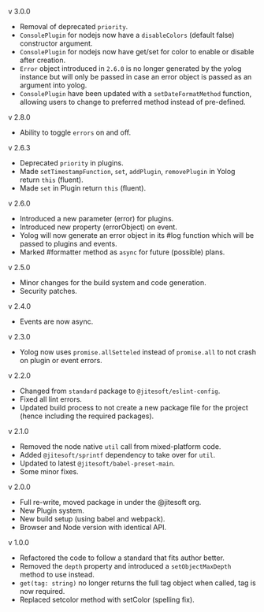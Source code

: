 v 3.0.0
  * Removal of deprecated `priority`.
  * `ConsolePlugin` for nodejs now have a `disableColors` (default false) constructor argument.
  * `ConsolePlugin` for nodejs now have get/set for color to enable or disable after creation.
  * `Error` object introduced in `2.6.0` is no longer generated by the yolog instance but will only be passed in case an error object is passed as an argument into yolog.
  * `ConsolePlugin` have been updated with a `setDateFormatMethod` function, allowing users to change to preferred method instead of pre-defined.
   
v 2.8.0
 * Ability to toggle `errors` on and off.

v 2.6.3
 * Deprecated `priority` in plugins.
 * Made `setTimestampFunction`, `set`, `addPlugin`, `removePlugin` in Yolog return `this` (fluent).
 * Made `set` in Plugin return `this` (fluent).

v 2.6.0
 * Introduced a new parameter (error) for plugins.
 * Introduced new property (errorObject) on event.
 * Yolog will now generate an error object in its #log function which will be passed to plugins and events.
 * Marked #formatter method as `async` for future (possible) plans.

v 2.5.0
 * Minor changes for the build system and code generation.
 * Security patches.
 
v 2.4.0
 * Events are now async.
 
v 2.3.0
 * Yolog now uses `promise.allSetteled` instead of `promise.all` to not crash on plugin or event errors.

v 2.2.0
 * Changed from `standard` package to `@jitesoft/eslint-config`.
 * Fixed all lint errors.
 * Updated build process to not create a new package file for the project (hence including the required packages).

v 2.1.0
 * Removed the node native `util` call from mixed-platform code.
 * Added `@jitesoft/sprintf` dependency to take over for `util`.
 * Updated to latest `@jitesoft/babel-preset-main`.
 * Some minor fixes.

v 2.0.0
 * Full re-write, moved package in under the @jitesoft org.
 * New Plugin system.
 * New build setup (using babel and webpack).
 * Browser and Node version with identical API.  
   
v 1.0.0 
 
 * Refactored the code to follow a standard that fits author better.  
 * Removed the `depth` property and introduced a `setObjectMaxDepth` method to use instead.  
 * `get(tag: string)` no longer returns the full tag object when called, tag is now required.  
 * Replaced setcolor method with setColor (spelling fix).  
